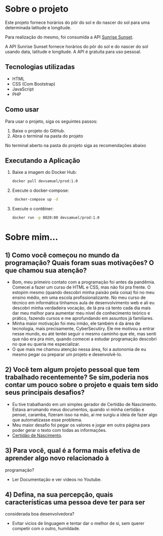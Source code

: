# Sobre o projeto

Este projeto fornece horários do pôr do sol e do nascer do sol para uma determinada latitude e longitude.

Para realização do mesmo, foi consumida a API [Sunrise Sunset](https://rapidapi.com/Macca895/api/sunrise-sunset-times).

A API Sunrise Sunset fornece horários do pôr do sol e do nascer do sol usando data, latitude e longitude. A API é gratuita para uso pessoal.

## Tecnologias utilizadas

* HTML
* CSS (Com Bootstrap)
* JavaScript
* PHP

## Como usar

Para usar o projeto, siga os seguintes passos:

1. Baixe o projeto do GitHub.
2. Abra o terminal na pasta do projeto

No terminal aberto na pasta do projeto siga as recomendações abaixo

## Executando a Aplicação

1. Baixe a imagem do Docker Hub:

   ```bash
   docker pull devsamuel/prod:1.0
2. Execute o docker-compose:

   ```bash
    docker-compose up -d
2. Execute o contêiner:

   ```bash
   docker run -p 8020:80 devsamuel/prod:1.0

# Sobre mim...

## 1) Como você começou no mundo da programação? Quais foram suas motivações? O que chamou sua atenção?
- Bom, meu primeiro contato com a programação foi antes da pandêmia. Comecei a fazer um curso de HTML e CSS, mas não foi pra frente. O estopim mesmo (quando descobri minha paixão pela coisa) foi no meu ensino médio, em uma escola profissionalizante. No meu curso de técnico em informática tínhamos aula de desenvolvimento web e ali eu descobri minha verdadeira vocação, de lá pra cá tento cada dia mais dar meu melhor para aumentar meu nível de conhecimento teórico e prático, fazendo cursos e me aprofundando em assuntos já familiares.
- Minha maior motivação foi meu irmão, ele também é da área de tecnologia, mais precisamente, CyberSecutiry. Ele me motivou a entrar nesse mundo, eu até tentei seguir o mesmo caminho que ele, mas senti que não era pra mim, quando comecei a estudar programação descobri no que eu queria me especializar.
- O que mais me chamou atenção nessa área, foi a autonomia de eu mesmo pegar ou preparar um projeto e desenvolvê-lo.

## 2) Você tem algum projeto pessoal que tem trabalhado recentemente? Se sim,poderia nos contar um pouco sobre o projeto e quais tem sido seus principais desafios?
- Eu tive trabalhando em um simples gerador de Certidão de Nascimento. Estava arrumando meus documentos, quando vi minha certidão e pensei, caramba, fizeram isso na mão, ai me surgiu a ideia de fazer algo que automatizasse esse problema.
- Meu maior desafio foi pegar os valores e jogar em outra página para poder gerar o texto com todas as informações.
- [Certidão de Nascimento](https://github.com/SamuelCostaDev/CertidaoNascimento).

## 3) Para você, qual é a forma mais efetiva de aprender algo novo relacionado à
programação?
- Ler Documentação e ver videos no Youtube.

## 4) Defina, na sua percepção, quais características uma pessoa deve ter para ser
considerada boa desenvolvedora?
- Evitar vicios de linguagem e tentar dar o melhor de si, sem querer competir com o outro, humildade.
